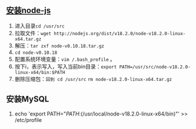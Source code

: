 ## [安装node-js](https://cloud.tencent.com/developer/article/1772306)

1. 进入目录`cd /usr/src`
2. 拉取文件：`wget http://nodejs.org/dist/v18.2.0/node-v18.2.0-linux-x64.tar.gz`
3.  解压：`tar zxf node-v0.10.18.tar.gz`
4. `cd node-v0.10.18`
5. 配置系统环境变量：`vim /.bash_profile` 。
6. 按下i，表示写入，写入当前bin目录：`export PATH=/usr/src/node-v18.2.0-linux-x64/bin:$PATH`
7. 删除压缩包：`回到 cd /usr/src` `rm node-v18.2.0-linux-x64.tar.gz`

## 安装MySQL

1. echo 'export PATH="$PATH:$(/usr/local/node-v18.2.0-linux-x64/bin)"' >> /etc/profile

